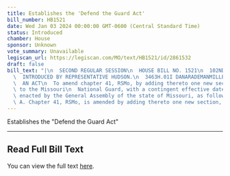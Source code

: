 ```yaml
---
title: Establishes the 'Defend the Guard Act'
bill_number: HB1521
date: Wed Jan 03 2024 00:00:00 GMT-0600 (Central Standard Time)
status: Introduced
chamber: House
sponsor: Unknown
vote_summary: Unavailable
legiscan_url: https://legiscan.com/MO/text/HB1521/id/2861532
draft: false
bill_text: "|\n  SECOND REGULAR SESSION\n  HOUSE BILL NO. 1521\n  102ND GENERAL ASSEMBLY\n\
  \  INTRODUCED BY REPRESENTATIVE HUDSON.\n  3463H.01I DANARADEMANMILLER,ChiefClerk\n\
  \  AN ACT\n  To amend chapter 41, RSMo, by adding thereto one new section relating\
  \ to the Missouri\n  National Guard, with a contingent effective date.\n  Be it\
  \ enacted by the General Assembly of the state of Missouri, as follows:\n  Section\
  \ A. Chapter 41, RSMo, is amended by adding thereto one new section, to be"
---
```

Establishes the "Defend the Guard Act"

---

## Read Full Bill Text

You can view the full text [here](https://legiscan.com/MO/text/HB1521/id/2861532).
